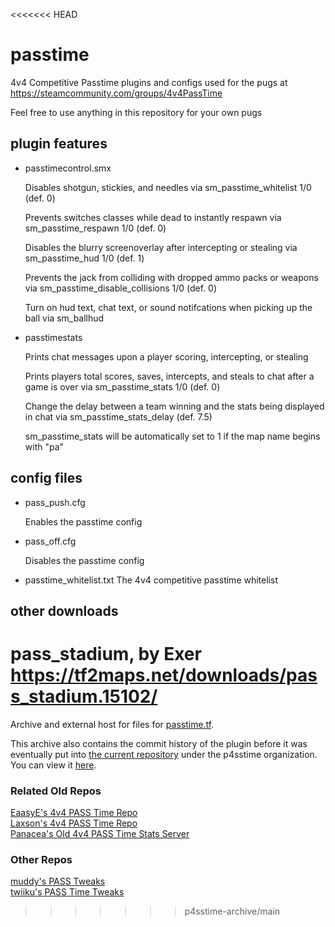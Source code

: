 <<<<<<< HEAD
# passtime
4v4 Competitive Passtime plugins and configs used for the pugs at https://steamcommunity.com/groups/4v4PassTime

Feel free to use anything in this repository for your own pugs
## plugin features
- passtimecontrol.smx

    Disables shotgun, stickies, and needles via sm_passtime_whitelist 1/0 (def. 0)
    
    Prevents switches classes while dead to instantly respawn via sm_passtime_respawn 1/0 (def. 0)
    
    Disables the blurry screenoverlay after intercepting or stealing via sm_passtime_hud 1/0 (def. 1)

    Prevents the jack from colliding with dropped ammo packs or weapons via sm_passtime_disable_collisions 1/0 (def. 0)
    
    Turn on hud text, chat text, or sound notifcations when picking up the ball via sm_ballhud
    
- passtimestats

    Prints chat messages upon a player scoring, intercepting, or stealing
    
    Prints players total scores, saves, intercepts, and steals to chat after a game is over via sm_passtime_stats 1/0 (def. 0)

    Change the delay between a team winning and the stats being displayed in chat via sm_passtime_stats_delay (def. 7.5)
    
    sm_passtime_stats will be automatically set to 1 if the map name begins with "pa"
## config files
- pass_push.cfg
    
    Enables the passtime config
  
- pass_off.cfg
       
    Disables the passtime config
    
- passtime_whitelist.txt
    The 4v4 competitive passtime whitelist

## other downloads
pass_stadium, by Exer
https://tf2maps.net/downloads/pass_stadium.15102/
=======
Archive and external host for files for [passtime.tf](https://passtime.tf).

This archive also contains the commit history of the plugin before it was eventually put into [the current repository](https://github.com/p4sstime/p4sstime-server-resources) under the p4sstime organization. You can view it [here](https://github.com/p4sstime/p4sstime-archive/commits/main/?since=2023-10-13&until=2024-04-30).

### Related Old Repos
[EaasyE's 4v4 PASS Time Repo](https://github.com/eaasye/passtime)\
[Laxson's 4v4 PASS Time Repo](https://github.com/Laxson/Passtime)\
[Panacea's Old 4v4 PASS Time Stats Server](https://github.com/Panacea729/passtimestats-server)

### Other Repos
[muddy's PASS Tweaks](https://github.com/SirBlockles/pass-tweaks)\
[twiiku's PASS Time Tweaks](https://github.com/ldesgoui/tf2-passtime-tweaks)
>>>>>>> p4sstime-archive/main
